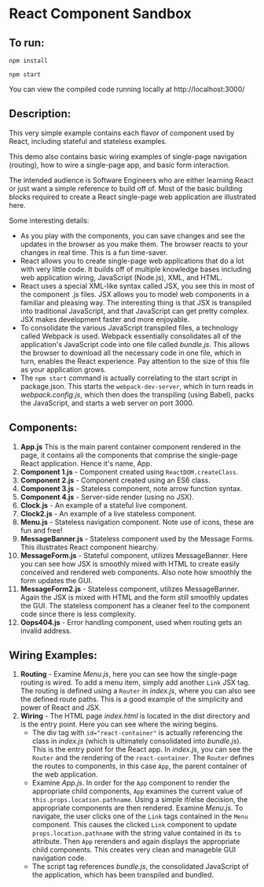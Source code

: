 # React Component Sandbox

## To run:
`npm install`

`npm start`

You can view the compiled code running locally at http://localhost:3000/

## Description:
This very simple example contains each flavor of component used by React, including stateful and stateless examples. 

This demo also contains basic wiring examples of single-page navigation (routing), how to wire a single-page app, and basic form interaction.

The intended audience is Software Engineers who are either learning React or just want a simple reference to build off of. Most of the basic building blocks required to create a React single-page web application are illustrated here.

Some interesting details:
* As you play with the components, you can save changes and see the updates in the browser as you make them. The browser reacts to your changes in real time. This is a fun time-saver.
* React allows you to create single-page web applications that do a lot with very little code. It builds off of multiple knowledge bases including web application wiring, JavaScript (Node.js), XML, and HTML.
* React uses a special XML-like syntax called JSX, you see this in most of the component .js files. JSX allows you to model web components in a familiar and pleasing way. The interesting thing is that JSX is transpiled into traditional JavaScript, and that JavaScript can get pretty complex. JSX makes development faster and more enjoyable.
* To consolidate the various JavaScript transpiled files, a technology called Webpack is used. Webpack essentially consolidates all of the application's JavaScript code into one file called *bundle.js*. This allows the browser to download all the necessary code in one file, which in turn, enables the React experience. Pay attention to the size of this file as your application grows.
* The `npm start` command is actually correlating to the start script in package.json. This starts the `webpack-dev-server`, which in turn reads in *webpack.config.js*, which then does the transpiling (using Babel), packs the JavaScript, and starts a web server on port 3000. 

## Components:
1. **App.js** This is the main parent container component rendered in the page, it contains all the components that comprise the single-page React application. Hence it's name, App.
2. **Component 1.js** - Component created using `ReactDOM.createClass`.
3. **Component 2.js** - Component created using an ES6 class.
4. **Component 3.js** - Stateless component, note arrow function syntax.
5. **Component 4.js** - Server-side render (using no JSX).
6. **Clock.js** - An example of a stateful live component.
7. **Clock2.js** - An example of a live stateless component.
8. **Menu.js** - Stateless navigation component. Note use of icons, these are fun and free!
9. **MessageBanner.js** - Stateless component used by the Message Forms. This illustrates React component hiearchy.
10. **MessageForm.js** - Stateful component, utilizes MessageBanner. Here you can see how JSX is smoothly mixed with HTML to create easily conceived and rendered web components. Also note how smoothly the form updates the GUI.
11. **MessageForm2.js** - Stateless component, utilizes MessageBanner. Again the JSX is mixed with HTML and the form still smoothly updates the GUI. The stateless component has a cleaner feel to the component code since there is less complexity.
12. **Oops404.js** - Error handling component, used when routing gets an invalid address.
## Wiring Examples:
1. **Routing** - Examine *Menu.js*, here you can see how the single-page routing is wired. To add a menu item, simply add another `Link` JSX tag. The routing is defined using a `Router` in *index.js*, where you can also see the defined route paths. This is a good example of the simplicity and power of React and JSX.
2. **Wiring** - The HTML page *index.html* is located in the dist directory and is the entry point. Here you can see where the wiring begins. 
	* The div tag with `id="react-container"` is actually referencing the class in *index.js* (which is ultimately consolidated into *bundle.js*). This is the entry point for the React app. In *index.js*, you can see the `Router` and the rendering of the `react-container`. The `Router` defines the routes to components, in this case `App`, the parent container of the web application. 
	* Examine *App.js*. In order for the `App` component to render the appropriate child components, `App` examines the current value of `this.props.location.pathname`. Using a simple if/else decision, the appropriate components are then rendered. Examine *Menu.js*. To navigate, the user clicks one of the `Link` tags contained in the `Menu` component. This causes the clicked `Link` component to update `props.location.pathname` with the string value contained in its `to` attribute. Then `App` rerenders and again displays the appropriate child components. This creates very clean and manageble GUI navigation code.
	* The script tag references *bundle.js*, the consolidated JavaScript of the application, which has been transpiled and bundled.